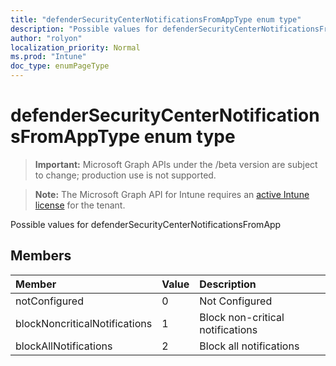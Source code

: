 ```yaml
---
title: "defenderSecurityCenterNotificationsFromAppType enum type"
description: "Possible values for defenderSecurityCenterNotificationsFromApp"
author: "rolyon"
localization_priority: Normal
ms.prod: "Intune"
doc_type: enumPageType
---
```


# defenderSecurityCenterNotificationsFromAppType enum type

> **Important:** Microsoft Graph APIs under the /beta version are subject to change; production use is not supported.

> **Note:** The Microsoft Graph API for Intune requires an [active Intune license](https://go.microsoft.com/fwlink/?linkid=839381) for the tenant.

Possible values for defenderSecurityCenterNotificationsFromApp

## Members
|Member|Value|Description|
|:---|:---|:---|
|notConfigured|0|Not Configured|
|blockNoncriticalNotifications|1|Block non-critical notifications|
|blockAllNotifications|2|Block all notifications|



